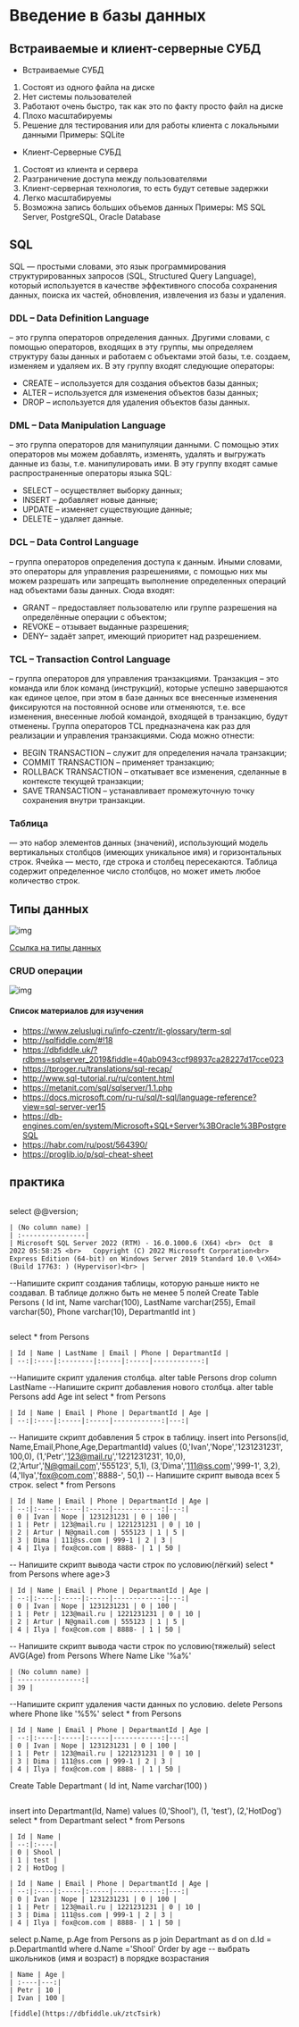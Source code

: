 # Введение в базы данных
## Встраиваемые и клиент-серверные СУБД

* Встраиваемые СУБД
1. Состоят из одного файла на диске
2. Нет системы пользователей
3. Работают очень быстро, так как это по факту просто файл на диске
4. Плохо масштабируемы
5. Решение для тестирования или для работы клиента с локальными данными
Примеры: SQLite

* Клиент-Серверные СУБД
1. Состоят из клиента и сервера
2. Разграничение доступа между пользователями
3. Клиент-серверная технология, то есть будут сетевые задержки
4. Легко масштабируемы
5. Возможна запись больших объемов данных
Примеры: MS SQL Server, PostgreSQL, Oracle Database


## SQL

SQL — простыми словами, это язык программирования структурированных запросов (SQL, Structured Query Language), который используется в качестве эффективного способа сохранения данных, поиска их частей, обновления, извлечения из базы и удаления.

### DDL – Data Definition Language

– это группа операторов определения данных. Другими словами, с помощью операторов, входящих в эту группы, мы определяем структуру базы данных и работаем с объектами этой базы, т.е. создаем, изменяем и удаляем их.
В эту группу входят следующие операторы:
* CREATE – используется для создания объектов базы данных;
* ALTER – используется для изменения объектов базы данных;
* DROP – используется для удаления объектов базы данных.

### DML – Data Manipulation Language

– это группа операторов для манипуляции данными. С помощью этих операторов мы можем добавлять, изменять, удалять и выгружать данные из базы, т.е. манипулировать ими.
В эту группу входят самые распространенные операторы языка SQL:
* SELECT – осуществляет выборку данных;
* INSERT – добавляет новые данные;
* UPDATE – изменяет существующие данные;
* DELETE – удаляет данные.


### DCL – Data Control Language

– группа операторов определения доступа к данным. Иными словами, это операторы для управления разрешениями, с помощью них мы можем разрешать или запрещать выполнение определенных операций над объектами базы данных.
Сюда входят:
* GRANT – предоставляет пользователю или группе разрешения на определённые операции с объектом;
* REVOKE – отзывает выданные разрешения;
* DENY– задаёт запрет, имеющий приоритет над разрешением.

### TCL – Transaction Control Language

– группа операторов для управления транзакциями. Транзакция – это команда или блок команд (инструкций), которые успешно завершаются как единое целое, при этом в базе данных все внесенные изменения фиксируются на постоянной основе или отменяются, т.е. все изменения, внесенные любой командой, входящей в транзакцию, будут отменены. Группа операторов TCL предназначена как раз для реализации и управления транзакциями. 
Сюда можно отнести:
* BEGIN TRANSACTION – служит для определения начала транзакции;
* COMMIT TRANSACTION – применяет транзакцию;
* ROLLBACK TRANSACTION – откатывает все изменения, сделанные в контексте текущей транзакции;
* SAVE TRANSACTION – устанавливает промежуточную точку сохранения внутри транзакции.

### Таблица

— это набор элементов данных (значений), использующий модель вертикальных столбцов (имеющих уникальное имя) и горизонтальных строк.
Ячейка — место, где строка и столбец пересекаются.
Таблица содержит определенное число столбцов, но может иметь любое количество строк.


## Типы данных

![img](https://github.com/IlyaGall/C-/blob/main/27%20%D0%92%D0%B2%D0%B5%D0%B4%D0%B5%D0%BD%D0%B8%D0%B5%20%D0%B2%20%D0%B1%D0%B0%D0%B7%D1%8B%20%D0%B4%D0%B0%D0%BD%D0%BD%D1%8B%D1%85/img/1.JPG)

[Ссылка на типы данных](https://learn.microsoft.com/ru-ru/sql/t-sql/data-types/data-types-transact-sql?view=sql-server-ver15)

### CRUD операции

![img](https://github.com/IlyaGall/C-/blob/main/27%20%D0%92%D0%B2%D0%B5%D0%B4%D0%B5%D0%BD%D0%B8%D0%B5%20%D0%B2%20%D0%B1%D0%B0%D0%B7%D1%8B%20%D0%B4%D0%B0%D0%BD%D0%BD%D1%8B%D1%85/img/2.JPG)


#### Список материалов для изучения
* https://www.zeluslugi.ru/info-czentr/it-glossary/term-sql
* http://sqlfiddle.com/#!18
* https://dbfiddle.uk/?rdbms=sqlserver_2019&fiddle=40ab0943ccf98937ca28227d17cce023
* https://tproger.ru/translations/sql-recap/
* http://www.sql-tutorial.ru/ru/content.html
* https://metanit.com/sql/sqlserver/1.1.php
* https://docs.microsoft.com/ru-ru/sql/t-sql/language-reference?view=sql-server-ver15
* https://db-engines.com/en/system/Microsoft+SQL+Server%3BOracle%3BPostgreSQL
* https://habr.com/ru/post/564390/
* https://proglib.io/p/sql-cheat-sheet


## практика

```sql
``` 
select @@version;
```
| (No column name) |
| :----------------|
| Microsoft SQL Server 2022 (RTM) - 16.0.1000.6 (X64) <br>	Oct  8 2022 05:58:25 <br>	Copyright (C) 2022 Microsoft Corporation<br>	Express Edition (64-bit) on Windows Server 2019 Standard 10.0 \<X64> (Build 17763: ) (Hypervisor)<br> |

``` 
--Напишите скрипт создания таблицы, которую раньше никто не создавал. В таблице должно быть не менее 5 полей
Create Table Persons
  (
  Id int,
  Name varchar(100),
  LastName varchar(255),
  Email varchar(50),
  Phone varchar(10),
  DepartmantId int 
  )

```
``` 
select * from Persons
```
| Id | Name | LastName | Email | Phone | DepartmantId |
| --:|:----|:--------|:-----|:-----|------------:|

``` 
--Напишите скрипт удаления столбца.
alter table Persons drop column LastName
  --Напишите скрипт добавления нового столбца.
alter table Persons add Age int
select * from Persons
```
| Id | Name | Email | Phone | DepartmantId | Age |
| --:|:----|:-----|:-----|------------:|---:|

``` 
-- Напишите скрипт добавления 5 строк в таблицу.
insert into Persons(id, Name,Email,Phone,Age,DepartmantId) values
(0,'Ivan','Nope','1231231231', 100,0),
(1,'Petr','123@mail.ru','1221231231', 10,0),
(2,'Artur','N@gmail.com','555123', 5,1),
(3,'Dima','111@ss.com','999-1', 3,2),
(4,'Ilya','fox@com.com','8888-', 50,1)
-- Напишите скрипт вывода всех 5 строк.
select * from Persons 
```
| Id | Name | Email | Phone | DepartmantId | Age |
| --:|:----|:-----|:-----|------------:|---:|
| 0 | Ivan | Nope | 1231231231 | 0 | 100 |
| 1 | Petr | 123@mail.ru | 1221231231 | 0 | 10 |
| 2 | Artur | N@gmail.com | 555123 | 1 | 5 |
| 3 | Dima | 111@ss.com | 999-1 | 2 | 3 |
| 4 | Ilya | fox@com.com | 8888- | 1 | 50 |

``` 
-- Напишите скрипт вывода части строк по условию(лёгкий)
select * from Persons where age>3
```
| Id | Name | Email | Phone | DepartmantId | Age |
| --:|:----|:-----|:-----|------------:|---:|
| 0 | Ivan | Nope | 1231231231 | 0 | 100 |
| 1 | Petr | 123@mail.ru | 1221231231 | 0 | 10 |
| 2 | Artur | N@gmail.com | 555123 | 1 | 5 |
| 4 | Ilya | fox@com.com | 8888- | 1 | 50 |

``` 
-- Напишите скрипт вывода части строк по условию(тяжелый)
select AVG(Age) from Persons Where Name Like '%a%'   
```
| (No column name) |
| ----------------:|
| 39 |

``` 
--Напишите скрипт удаления части данных по условию.
delete Persons where Phone like '%5%'
select * from Persons


```
| Id | Name | Email | Phone | DepartmantId | Age |
| --:|:----|:-----|:-----|------------:|---:|
| 0 | Ivan | Nope | 1231231231 | 0 | 100 |
| 1 | Petr | 123@mail.ru | 1221231231 | 0 | 10 |
| 3 | Dima | 111@ss.com | 999-1 | 2 | 3 |
| 4 | Ilya | fox@com.com | 8888- | 1 | 50 |

``` 
Create Table Departmant
  (
  Id int,
  Name varchar(100)
  )
```
``` 
insert into Departmant(Id, Name) values (0,'Shool'), (1, 'test'), (2,'HotDog')
select * from Departmant
select * from Persons

```
| Id | Name |
| --:|:----|
| 0 | Shool |
| 1 | test |
| 2 | HotDog |

| Id | Name | Email | Phone | DepartmantId | Age |
| --:|:----|:-----|:-----|------------:|---:|
| 0 | Ivan | Nope | 1231231231 | 0 | 100 |
| 1 | Petr | 123@mail.ru | 1221231231 | 0 | 10 |
| 3 | Dima | 111@ss.com | 999-1 | 2 | 3 |
| 4 | Ilya | fox@com.com | 8888- | 1 | 50 |

``` 
select p.Name, p.Age from Persons as p
join Departmant as d on d.Id = p.DepartmantId
where d.Name ='Shool' 
  Order by age
-- выбрать школьников (имя и возраст) в порядке возрастания
```
| Name | Age |
| :----|---:|
| Petr | 10 |
| Ivan | 100 |

[fiddle](https://dbfiddle.uk/ztcTsirk)

```